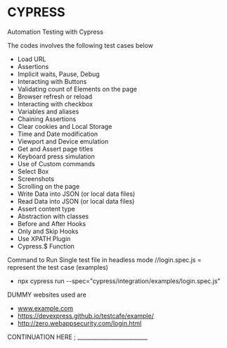 # CYPRESS
Automation Testing with Cypress

The codes involves the following test cases below
- Load URL 
- Assertions 
- Implicit waits, Pause, Debug 
- Interacting with Buttons 
- Validating count of Elements on the page 
- Browser refresh or reload 
- Interacting with checkbox
- Variables and aliases
- Chaining Assertions 
- Clear cookies and Local Storage
- Time and Date modification 
- Viewport and Device emulation 
- Get and Assert page titles
- Keyboard press simulation 
- Use of Custom commands 
- Select Box 
- Screenshots 
- Scrolling on the page 
- Write Data into JSON (or local data files)
- Read Data into JSON (or local data files)
- Assert content type 
- Abstraction with classes 
- Before and After Hooks 
- Only and Skip Hooks 
- Use XPATH Plugin 
- Cypress.$ Function 

Command to Run Single test file in headless mode
//login.spec.js = represent the test case (examples)
- npx cypress run --spec="cypress/integration/examples/login.spec.js"


DUMMY websites used are 

- www.example.com
- https://devexpress.github.io/testcafe/example/
- http://zero.webappsecurity.com/login.html


CONTINUATION HERE ; _________________________

